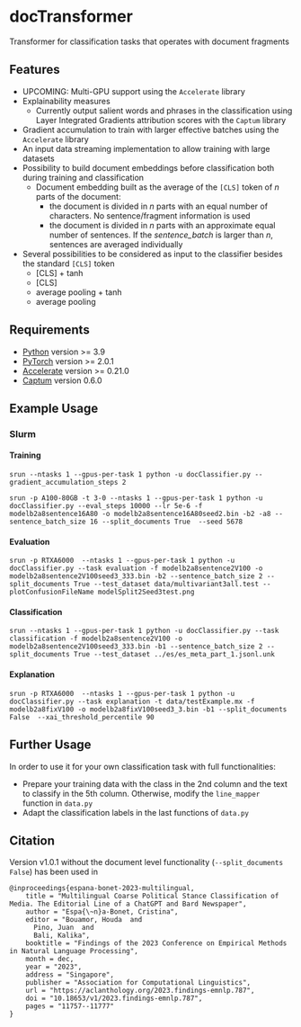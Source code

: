 # docTransformer
Transformer for classification tasks that operates with document fragments


## Features

* UPCOMING: Multi-GPU support using the ```Accelerate``` library
* Explainability measures
  * Currently output salient words and phrases in the classification using Layer Integrated Gradients attribution scores with the ```Captum``` library
* Gradient accumulation to train with larger effective batches using the ```Accelerate``` library
* An input data streaming implementation to allow training with large datasets
* Possibility to build document embeddings before classification both during training and classification
  * Document embedding built as the average of the ```[CLS]``` token of _n_ parts of the document:
     - the document is divided in _n_ parts with an equal number of characters. No sentence/fragment information is used
     - the document is divided in _n_ parts with an approximate equal number of sentences. If the *sentence_batch* is larger than _n_, sentences are averaged individually 
* Several possibilities to be considered as input to the classifier besides the standard ```[CLS]``` token
  * [CLS] + tanh
  * [CLS]
  * average pooling + tanh 
  * average pooling
 

## Requirements

* [Python](https://www.python.org) version >= 3.9
* [PyTorch](http://pytorch.org/) version >= 2.0.1
* [Accelerate](https://github.com/huggingface/accelerate) version >= 0.21.0
* [Captum](https://captum.ai/) version 0.6.0


## Example Usage

### Slurm 

#### Training

```srun --ntasks 1 --gpus-per-task 1 python -u docClassifier.py --gradient_accumulation_steps 2```

```srun -p A100-80GB -t 3-0 --ntasks 1 --gpus-per-task 1 python -u docClassifier.py --eval_steps 10000 --lr 5e-6 -f modelb2a8sentence16A80 -o modelb2a8sentence16A80seed2.bin -b2 -a8 --sentence_batch_size 16 --split_documents True  --seed 5678``` 

#### Evaluation

```srun -p RTXA6000  --ntasks 1 --gpus-per-task 1 python -u docClassifier.py --task evaluation -f modelb2a8sentence2V100 -o modelb2a8sentence2V100seed3_333.bin -b2 --sentence_batch_size 2 --split_documents True --test_dataset data/multivariant3all.test --plotConfusionFileName modelSplit2Seed3test.png```

#### Classification

```srun --ntasks 1 --gpus-per-task 1 python -u docClassifier.py --task classification -f modelb2a8sentence2V100 -o modelb2a8sentence2V100seed3_333.bin -b1 --sentence_batch_size 2 --split_documents True --test_dataset ../es/es_meta_part_1.jsonl.unk```

#### Explanation

```srun -p RTXA6000  --ntasks 1 --gpus-per-task 1 python -u docClassifier.py --task explanation -t data/testExample.mx -f modelb2a8fixV100 -o modelb2a8fixV100seed3_3.bin -b1 --split_documents False  --xai_threshold_percentile 90```


## Further Usage

In order to use it for your own classification task with full functionalities:
* Prepare your training data with the class in the 2nd column and the text to classify in the 5th column. Otherwise, modify the ```line_mapper``` function in ```data.py```
* Adapt the classification labels in the last functions of  ```data.py```


## Citation

Version v1.0.1 without the document level functionality (```--split_documents False```) has been used in


```
@inproceedings{espana-bonet-2023-multilingual,
    title = "Multilingual Coarse Political Stance Classification of Media. The Editorial Line of a ChatGPT and Bard Newspaper",
    author = "Espa{\~n}a-Bonet, Cristina",
    editor = "Bouamor, Houda  and
      Pino, Juan  and
      Bali, Kalika",
    booktitle = "Findings of the 2023 Conference on Empirical Methods in Natural Language Processing",
    month = dec,
    year = "2023",
    address = "Singapore",
    publisher = "Association for Computational Linguistics",
    url = "https://aclanthology.org/2023.findings-emnlp.787",
    doi = "10.18653/v1/2023.findings-emnlp.787",
    pages = "11757--11777"
}
```

